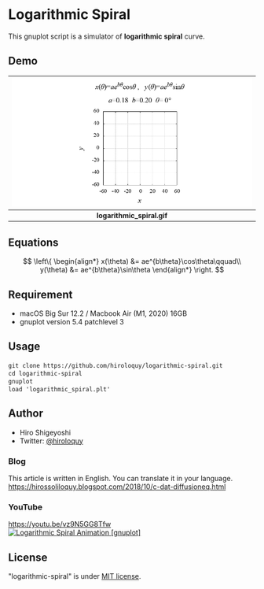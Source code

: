 # Logarithmic Spiral
This gnuplot script is a simulator of **logarithmic spiral** curve.

## Demo
|![logarithmic_spiral.gif](logarithmic_spiral.gif)|
|:---:|
|**logarithmic_spiral.gif**|

## Equations
$$
\left\{
    \begin{align*}
        x(\theta) &= ae^{b\theta}\cos\theta\qquad\\
        y(\theta) &= ae^{b\theta}\sin\theta
    \end{align*}
\right.
$$

<!-- ## Features
You enable to switch terminal type `qt` or `pngcairo` by using **`qtMode`**.
- If you select `qt` terminal (`qtMode==1`), gnuplot opens qt window and you can run this simulator.
The drawing speed of the qt window can be adjusted with the `pause` command and the variable `DELAY_TIME`.

- On the other hand, in `pngcairo` terminal (`qtMode!=1`), you can get a lot of PNG images of the simulation.
By using the outputted images, you can make a video or an animated GIF. -->

<!-- # Operating environment -->
## Requirement
- macOS Big Sur 12.2 / Macbook Air (M1, 2020) 16GB
- gnuplot version 5.4 patchlevel 3

<!-- # Installation -->
 
## Usage
```
git clone https://github.com/hiroloquy/logarithmic-spiral.git
cd logarithmic-spiral
gnuplot
load 'logarithmic_spiral.plt'
```

## Author
* Hiro Shigeyoshi
* Twitter: [@hiroloquy](https://twitter.com/hiroloquy)

### Blog
This article is written in English. You can translate it in your language.  
https://hirossoliloquy.blogspot.com/2018/10/c-dat-diffusioneq.html

### YouTube
https://youtu.be/vz9N5GG8Tfw  
[![Logarithmic Spiral Animation [gnuplot]](http://img.youtube.com/vi/VTMW4J4yUCM/0.jpg)](https://youtu.be/VTMW4J4yUCM "Logarithmic Spiral Animation [gnuplot]")

## License
"logarithmic-spiral" is under [MIT license](https://github.com/hiroloquy/logarithmic-spiral/blob/master/LICENSE).
 
